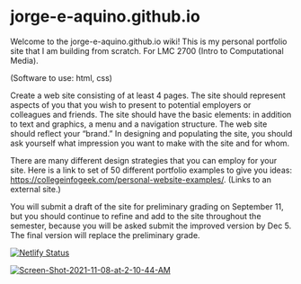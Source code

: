 # jorge-e-aquino.github.io

Welcome to the jorge-e-aquino.github.io wiki!
This is my personal portfolio site that I am building from scratch.
For LMC 2700 (Intro to Computational Media).

(Software to use: html, css)

Create a web site consisting of at least 4 pages. The site should represent aspects of you that you wish to present to potential employers or colleagues and friends. The site should have the basic elements: in addition to text and graphics, a menu and a navigation structure. The web site should reflect your “brand.” In designing and populating the site, you should ask yourself what impression you want to make with the site and for whom.

There are many different design strategies that you can employ for your site. Here is a link to set of 50 different portfolio examples to give you ideas: https://collegeinfogeek.com/personal-website-examples/. (Links to an external site.)

You will submit a draft of the site for preliminary grading on September 11, but you should continue to refine and add to the site throughout the semester, because you will be asked submit the improved version by Dec 5. The final version will replace the preliminary grade.

[![Netlify Status](https://api.netlify.com/api/v1/badges/28f9ec8e-5647-4e5a-8ee1-a2601183e6d4/deploy-status)](https://app.netlify.com/sites/aquinodesign/deploys)

<a href="https://ibb.co/JBFT3nj"><img src="https://i.ibb.co/PmzyDxG/Screen-Shot-2021-11-08-at-2-10-44-AM.png" alt="Screen-Shot-2021-11-08-at-2-10-44-AM" border="0"></a>

